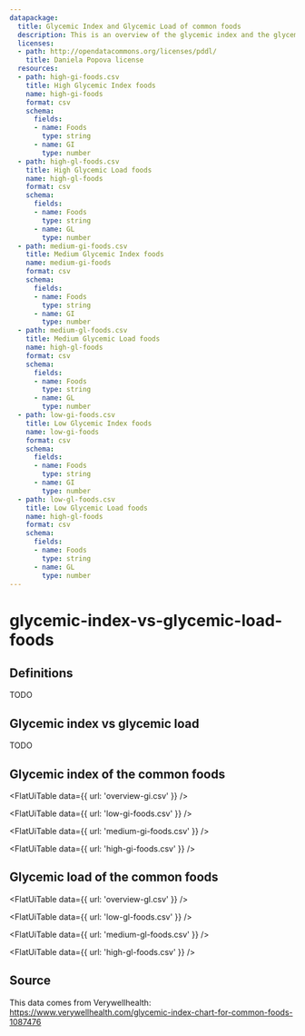 ```yaml
---
datapackage:
  title: Glycemic Index and Glycemic Load of common foods
  description: This is an overview of the glycemic index and the glycemic load of the common foods. 
  licenses:
  - path: http://opendatacommons.org/licenses/pddl/
    title: Daniela Popova license 
  resources:
  - path: high-gi-foods.csv
    title: High Glycemic Index foods
    name: high-gi-foods
    format: csv
    schema:
      fields:
      - name: Foods
        type: string
      - name: GI
        type: number
  - path: high-gl-foods.csv
    title: High Glycemic Load foods
    name: high-gl-foods
    format: csv
    schema:
      fields:
      - name: Foods
        type: string
      - name: GL
        type: number
  - path: medium-gi-foods.csv
    title: Medium Glycemic Index foods
    name: medium-gi-foods
    format: csv
    schema:
      fields:
      - name: Foods
        type: string
      - name: GI
        type: number
  - path: medium-gl-foods.csv
    title: Medium Glycemic Load foods
    name: high-gl-foods
    format: csv
    schema:
      fields:
      - name: Foods
        type: string
      - name: GL
        type: number
  - path: low-gi-foods.csv
    title: Low Glycemic Index foods
    name: low-gi-foods
    format: csv
    schema:
      fields:
      - name: Foods
        type: string
      - name: GI
        type: number
  - path: low-gl-foods.csv
    title: Low Glycemic Load foods
    name: high-gl-foods
    format: csv
    schema:
      fields:
      - name: Foods
        type: string
      - name: GL
        type: number
---
```


# glycemic-index-vs-glycemic-load-foods



## Definitions

TODO

## Glycemic index vs glycemic load

TODO

## Glycemic index of the common foods

<FlatUiTable
  data={{
    url: 'overview-gi.csv'
  }}
 />

<FlatUiTable
  data={{
    url: 'low-gi-foods.csv'
  }}
 />

 <FlatUiTable
  data={{
    url: 'medium-gi-foods.csv'
  }}
 />

 <FlatUiTable
  data={{
    url: 'high-gi-foods.csv'
  }}
 />

## Glycemic load of the common foods

<FlatUiTable
  data={{
    url: 'overview-gl.csv'
  }}
 />

<FlatUiTable
  data={{
    url: 'low-gl-foods.csv'
  }}
 />

 <FlatUiTable
  data={{
    url: 'medium-gl-foods.csv'
  }}
 />

 <FlatUiTable
  data={{
    url: 'high-gl-foods.csv'
  }}
 />

## Source

This data comes from Verywellhealth: https://www.verywellhealth.com/glycemic-index-chart-for-common-foods-1087476

